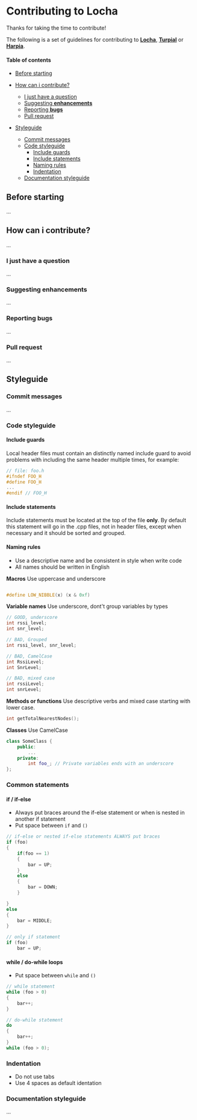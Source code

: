 
# Contributing to **Locha**
Thanks for taking the time to contribute!

The following is a set of guidelines for contributing to [**Locha**](), [**Turpial**]() or [**Harpia**]().

#### Table of contents

* [Before starting](#before-starting)

* [How can i contribute?](#how-can-i-contribute)
    * [I just have a question](#i-just-have-a-question)
    * [Suggesting **enhancements**](#suggesting-enhancements)
    * [Reporting **bugs**](#reporting-bugs)
    * [Pull request](#pull-request)

* [Styleguide](#styleguide)
    * [Commit messages](#commit-messages)
    * [Code styleguide](#code-styleguide)
        * [Include guards](#include-guards)
        * [Include statements](#include-statements)
        * [Naming rules](#naming-rules)
        * [Indentation](#indentation)
    * [Documentation styleguide](#documentation-styleguide)




## Before starting
...

## How can i contribute?
...

### I just have a question
...

### Suggesting enhancements
...

### Reporting bugs
...

### Pull request
...

## Styleguide

### Commit messages
...

### Code styleguide

#### Include guards
Local header files must contain an distinctly named include guard to avoid problems with including the same header multiple times, for example:
```cpp
// file: foo.h
#ifndef FOO_H
#define FOO_H
...
#endif // FOO_H
```

#### Include statements

Include statements must be located at the top of the file **only**. By default this statement will go in the .cpp files, not in header files, except when necessary and it should be sorted and grouped.

#### Naming rules

- Use a descriptive name and be consistent in style when write code
- All names should be written in English

**Macros** Use uppercase and underscore
```cpp

#define LOW_NIBBLE(x) (x & 0xf)
```

**Variable names** Use underscore, dont't group variables by types
```cpp
// GOOD, underscore
int rssi_level;
int snr_level;

// BAD, Grouped
int rssi_level, snr_level;

// BAD, CamelCase
int RssiLevel;
int SnrLevel;

// BAD, mixed case
int rssiLevel;
int snrLevel;
```

**Methods or functions**  Use descriptive verbs and mixed case starting with lower case.

 ```cpp
 int getTotalNearestNodes();
```

**Classes** Use CamelCase
```cpp
class SomeClass { 
    public:
        ...
    private:
        int foo_; // Private variables ends with an underscore
};
```
### Common statements

#### if / if-else

- Always put braces around the if-else statement or when is nested in another if statement
- Put space between `if` and `()`


```cpp
// if-else or nested if-else statements ALWAYS put braces
if (foo)
{
    if(foo == 1)
    {
        bar = UP;
    }
    else 
    {
        bar = DOWN;
    }

}
else 
{
    bar = MIDDLE;
}

// only if statement
if (foo)
    bar = UP;
```
#### while / do-while loops

- Put space between `while` and `()`
```cpp
// while statement
while (foo > 0)
{
    bar++;
}

// do-while statement
do
{
    bar++;
}
while (foo > 0);

```
### Indentation

- Do not use tabs
- Use 4 spaces as default identation

### Documentation styleguide
...

